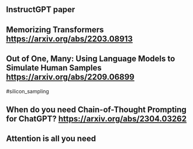 ## InstructGPT paper

## Memorizing Transformers <https://arxiv.org/abs/2203.08913>

## Out of One, Many: Using Language Models to Simulate Human Samples <https://arxiv.org/abs/2209.06899>

#silicon_sampling

## When do you need Chain-of-Thought Prompting for ChatGPT? <https://arxiv.org/abs/2304.03262>

## Attention is all you need